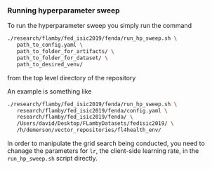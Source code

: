 ### Running hyperparameter sweep

To run the hyperparameter sweep you simply run the command

```bash
./research/flamby/fed_isic2019/fenda/run_hp_sweep.sh \
   path_to_config.yaml \
   path_to_folder_for_artifacts/ \
   path_to_folder_for_dataset/ \
   path_to_desired_venv/
```

from the top level directory of the repository

An example is something like
``` bash
./research/flamby/fed_isic2019/fenda/run_hp_sweep.sh \
   research/flamby/fed_isic2019/fenda/config.yaml \
   research/flamby/fed_isic2019/fenda/ \
   /Users/david/Desktop/FLambyDatasets/fedisic2019/ \
   /h/demerson/vector_repositories/fl4health_env/
```

In order to manipulate the grid search being conducted, you need to chanage the parameters for `lr`, the client-side learning rate, in the `run_hp_sweep.sh` script directly.
